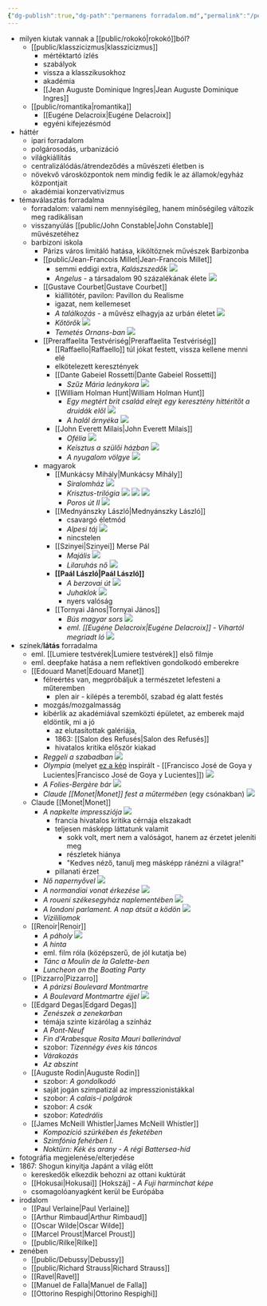 ```yaml
---
{"dg-publish":true,"dg-path":"permanens forradalom.md","permalink":"/permanens-forradalom/"}
---
```


- milyen kiutak vannak a [[public/rokokó\|rokokó]]ból?
	- [[public/klasszicizmus\|klasszicizmus]]
		- mértéktartó ízlés
		- szabályok
		- vissza a klasszikusokhoz
		- akadémia
		- [[Jean Auguste Dominique Ingres\|Jean Auguste Dominique Ingres]]
	- [[public/romantika\|romantika]]
		- [[Eugéne Delacroix\|Eugéne Delacroix]]
		- egyéni kifejezésmód
- háttér
	- ipari forradalom
	- polgárosodás, urbanizáció
	- világkiállítás
	- centralizálódás/átrendeződés a művészeti életben is
	- növekvő városközpontok nem mindig fedik le az államok/egyház központjait
	- akadémiai konzervativizmus
- témaválasztás forradalma
	- forradalom: valami nem mennyiségileg, hanem minőségileg változik meg radikálisan
	- visszanyúlás [[public/John Constable\|John Constable]] művészetéhez
	- barbizoni iskola
		- Párizs város limitáló hatása, kiköltöznek művészek Barbizonba
		- [[public/Jean-Francois Millet\|Jean-Francois Millet]]
			- semmi eddigi extra, *Kalászszedők* ![](https://www.keparuhaz.hu/images/tmp/700/products/45/2645.jpg)
			- *Angelus* - a társadalom 90 százalékának élete ![](https://upload.wikimedia.org/wikipedia/commons/thumb/1/17/JEAN-FRAN%C3%87OIS_MILLET_-_El_%C3%81ngelus_%28Museo_de_Orsay%2C_1857-1859._%C3%93leo_sobre_lienzo%2C_55.5_x_66_cm%29.jpg/800px-JEAN-FRAN%C3%87OIS_MILLET_-_El_%C3%81ngelus_%28Museo_de_Orsay%2C_1857-1859._%C3%93leo_sobre_lienzo%2C_55.5_x_66_cm%29.jpg)
		- [[Gustave Courbet\|Gustave Courbet]]
			- kiállítótér, pavilon: Pavillon du Realisme
			- igazat, nem kellemeset
			- *A találkozás* - a művész elhagyja az urbán életet ![](https://www.meisterdrucke.hu/kunstwerke/1260px/Gustave_Courbet_-_The_meeting_or_Hello_Mr_Courbet_Meeting_between_Alfred_Bruyas_and_Gustave_Courbe_-_%28MeisterDrucke-946963%29.jpg)
			- *Kőtörők* ![](https://upload.wikimedia.org/wikipedia/commons/thumb/4/46/Gustave_Courbet_-_The_Stonebreakers_-_WGA05457.jpg/1200px-Gustave_Courbet_-_The_Stonebreakers_-_WGA05457.jpg)
			- *Temetés Ornans-ban* ![](https://www.meisterdrucke.hu/kunstwerke/1260px/Gustave_Courbet_-_The_Funeral_at_Ornans_1850_-_%28MeisterDrucke-726221%29.jpg)
		- [[Preraffaelita Testvériség\|Preraffaelita Testvériség]]
			- [[Raffaello\|Raffaello]] túl jókat festett, vissza kellene menni elé
			- elkötelezett keresztények
			- [[Dante Gabeiel Rossetti\|Dante Gabeiel Rossetti]]
				- *Szűz Mária leánykora* ![](https://www.meisterdrucke.hu/kunstwerke/1260px/Dante_Gabriel_Rossetti_-_The_Girlhood_of_Mary_Virgin_-_%28MeisterDrucke-690679%29.jpg)
			- [[William Holman Hunt\|William Holman Hunt]]
				- *Egy megtért brit család elrejt egy keresztény hittérítőt a druidák elől* ![](https://upload.wikimedia.org/wikipedia/commons/thumb/b/b5/William_Holman_Hunt_-_A_Converted_British_Family.jpg/800px-William_Holman_Hunt_-_A_Converted_British_Family.jpg)
				- *A halál árnyéka* ![](https://upload.wikimedia.org/wikipedia/commons/0/03/William_holman_hunt-the_shadow_of_death.jpg)
			- [[John Everett Milais\|John Everett Milais]] 
				- *Ofélia* ![](https://upload.wikimedia.org/wikipedia/commons/thumb/9/94/John_Everett_Millais_-_Ophelia_-_Google_Art_Project.jpg/1200px-John_Everett_Millais_-_Ophelia_-_Google_Art_Project.jpg)
				- *Keisztus a szülői házban* ![](https://upload.wikimedia.org/wikipedia/commons/7/7b/John_Everett_Millais_-_Christ_in_the_House_of_His_Parents_%28%60The_Carpenter%27s_Shop%27%29_-_Google_Art_Project.jpg)
				- *A nyugalom völgye* ![](https://victorianweb.org/painting/millais/paintings/23.jpg)
		- magyarok
			- [[Munkácsy Mihály\|Munkácsy Mihály]]
				- *Siralomház* ![](https://upload.wikimedia.org/wikipedia/commons/f/f7/Siralomh%C3%A1z_Munk%C3%A1csy_Mih%C3%A1ly_festm%C3%A9nye.jpg)
				- *Krisztus-trilógia* ![](https://www.vitato.eu/wp-content/uploads/munkacsy-krisztus-pilatus-elott-1200x786.jpg) ![](https://www.vitato.eu/wp-content/uploads/munkacsy-ecce-homo-ime-az-ember-1200x742.jpg) ![](https://www.vitato.eu/wp-content/uploads/munkacsy-golgota-kalvaria-festmeny-1200x738.jpg)
				- *Poros út II* ![](https://mng.hu/app/uploads/2022/10/79694.jpg)
			- [[Mednyánszky László\|Mednyánszky László]]
				- csavargó életmód
				- *Alpesi táj* ![](https://mng.hu/app/uploads/2022/10/64094.jpg)
				- nincstelen
			- [[Szinyei\|Szinyei]] Merse Pál
				- *Majális* ![](https://majalis.mng.hu/assets/media/images/01_festmeny/Majalis_2000.jpg)
				- *Lilaruhás nő* ![](https://upload.wikimedia.org/wikipedia/commons/thumb/2/27/Szinyei_Lilaruh%C3%A1s_n%C5%91.jpg/1200px-Szinyei_Lilaruh%C3%A1s_n%C5%91.jpg)
			- **[[Paál László\|Paál László]]**
				- *A berzovai út* ![](https://upload.wikimedia.org/wikipedia/commons/thumb/9/94/Pa%C3%A1l_A_berzovai_%C3%BAt.jpg/1200px-Pa%C3%A1l_A_berzovai_%C3%BAt.jpg)
				- *Juhaklok* ![](https://upload.wikimedia.org/wikipedia/commons/8/81/Pa%C3%A1l_L%C3%A1szl%C3%B3_-_1872_-_Juhaklok_%28Kazlak%29.jpg)
				- nyers valóság
			- [[Tornyai János\|Tornyai János]]
				- *Bús magyar sors* ![](https://mek.oszk.hu/01900/01905/html/cd8/kepek/muveszetek/mt075eem417.jpg)
				- *eml. [[Eugéne Delacroix\|Eugéne Delacroix]] - Vihartól megriadt ló* ![](https://www.szepmuveszeti.hu/app/uploads/2018/09/8532.jpg)
- színek/**látás** forradalma
	- eml. [[Lumiere testvérek\|Lumiere testvérek]] első filmje
	- eml. deepfake hatása a nem reflektíven gondolkodó emberekre
	- [[Edouard Manet\|Edouard Manet]]
		- félreértés van, megpróbáljuk a természetet lefesteni a műteremben
			- plen air - kilépés a teremből, szabad ég alatt festés
		- mozgás/mozgalmasság
		- kibérlik az akadémiával szemközti épületet, az emberek majd eldöntik, mi a jó
			- az elutasítottak galériája,
			- 1863: [[Salon des Refusés\|Salon des Refusés]]
			- hivatalos kritika először kiakad
		- *Reggeli a szabadban* ![](https://lh5.googleusercontent.com/proxy/aN14FCNhWKt_rOD0MnYLZ1cFf0uuPgTWKTAhcvelcZId1oAsuvBo4kTgSk2pVBaSOjpPcvTrIxlUiI9SZsc6c7Q0U4FYRhCwNTWJxscWL2v02k_4msNRsbmE38vpfFhPDq-J5NKTvQMXH2dR7ds)
		- *Olympia* (melyet [ez a kép](https://upload.wikimedia.org/wikipedia/commons/thumb/4/4c/Goya_Maja_naga2.jpg/800px-Goya_Maja_naga2.jpg) inspirált - [[Francisco José de Goya y Lucientes\|Francisco José de Goya y Lucientes]]) ![](https://mir-s3-cdn-cf.behance.net/project_modules/max_1200/2a4cd814895145.5628a5a087bf2.jpg)
		- *A Folies-Bergère bár* ![](https://upload.wikimedia.org/wikipedia/commons/thumb/b/b1/%22Un_Bar_aux_Folies-Berg%C3%A8re%22_by_%C3%89douard_Manet_%281882%29.jpg/800px-%22Un_Bar_aux_Folies-Berg%C3%A8re%22_by_%C3%89douard_Manet_%281882%29.jpg)
		- *Claude [[Monet\|Monet]] fest a műtermében* (egy csónakban) ![](https://upload.wikimedia.org/wikipedia/commons/thumb/e/ea/Monet_Painting_on_His_Studio_Boat_Edouard_Manet_1874.jpg/1280px-Monet_Painting_on_His_Studio_Boat_Edouard_Manet_1874.jpg)
	- Claude [[Monet\|Monet]]
		- *A napkelte impressziója* ![](https://upload.wikimedia.org/wikipedia/commons/thumb/5/59/Monet_-_Impression%2C_Sunrise.jpg/1200px-Monet_-_Impression%2C_Sunrise.jpg)
			- francia hivatalos kritika cérnája elszakadt
			- teljesen másképp láttatunk valamit
				- sokk volt, mert nem a valóságot, hanem az érzetet jeleníti meg
				- részletek hiánya
				- "Kedves néző, tanulj meg másképp ránézni a világra!"
			- pillanati érzet
		- *Nő napernyővel*                                                           ![](https://encrypted-tbn0.gstatic.com/images?q=tbn:ANd9GcRZ5KsP3iiXAmDWaSmJ-V5vPSyeJ8jQRmEN4w&s)
		- *A normandiai vonat érkezése* ![](https://upload.wikimedia.org/wikipedia/commons/f/f2/Claude_Monet_-_Arrival_of_the_Normandy_Train%2C_Gare_Saint-Lazare_-_Google_Art_Project.jpg)
		- *A roueni székesegyház naplementében* ![](https://upload.wikimedia.org/wikipedia/commons/d/d1/Claude_Monet_-_Rouen_Cathedral%2C_Facade_%28Sunset%29.JPG)
		- *A londoni parlament. A nap átsüt a ködön* ![](https://upload.wikimedia.org/wikipedia/commons/d/d3/London%2C_the_Houses_of_Parliament%2C_Sunlight_Opening_in_Fog%2C_by_Claude_Monet.jpg)
		- *Vízililiomok*
	- [[Renoir\|Renoir]]
		- *A páholy* ![](https://www.meisterdrucke.hu/kunstwerke/1260px/Pierre%20Auguste%20Renoir%20-%20La%20Loge%201873%20%20-%20%28MeisterDrucke-302181%29.jpg)
		- *A hinta*
		- eml. film róla (középszerű, de jól kutatja be)
		- *Tánc a Moulin de la Galette-ben*
		- *Luncheon on the Boating Party*
	- [[Pizzarro\|Pizzarro]]
		- *A párizsi Boulevard Montmartre*
		- *A Boulevard Montmartre éjjel* ![](https://www.camillepissarro.org/assets/img/paintings/boulevard-montmartre-at-night.jpg)
	- [[Edgard Degas\|Edgard Degas]]
		- *Zenészek a zenekarban*
		- témája szinte kizárólag a színház
		- *A Pont-Neuf*
		- *Fin d'Arabesque Rosita Mauri ballerinával*
		- szobor: *Tizennégy éves kis táncos*
		- *Várakozás*
		- *Az abszint*
	- [[Auguste Rodin\|Auguste Rodin]]
		- szobor: *A gondolkodó*
		- saját jogán szimpatizál az impresszionistákkal
		- szobor: *A calais-i polgárok*
		- szobor: *A csók*
		- szobor: *Katedrális*
	- [[James McNeill Whistler\|James McNeill Whistler]]
		- *Kompozíció szürkében és feketében*
		- *Szimfónia fehérben I.*
		- *Noktürn: Kék és arany - A régi Battersea-híd*
- fotográfia megjelenése/elterjedése
- 1867: Shogun kinyitja Japánt a világ előtt
	- kereskedők elkezdik behozni az ottani kuktúrát
	- [[Hokusai\|Hokusai]] [Hokszáj] - *A Fuji harminchat képe*
	- csomagolóanyagként kerül be Európába
- irodalom
	- [[Paul Verlaine\|Paul Verlaine]]
	- [[Arthur Rimbaud\|Arthur Rimbaud]]
	- [[Oscar Wilde\|Oscar Wilde]]
	- [[Marcel Proust\|Marcel Proust]]
	- [[public/Rilke\|Rilke]]
- zenében
	- [[public/Debussy\|Debussy]]
	- [[public/Richard Strauss\|Richard Strauss]]
	- [[Ravel\|Ravel]]
	- [[Manuel de Falla\|Manuel de Falla]]
	- [[Ottorino Respighi\|Ottorino Respighi]]